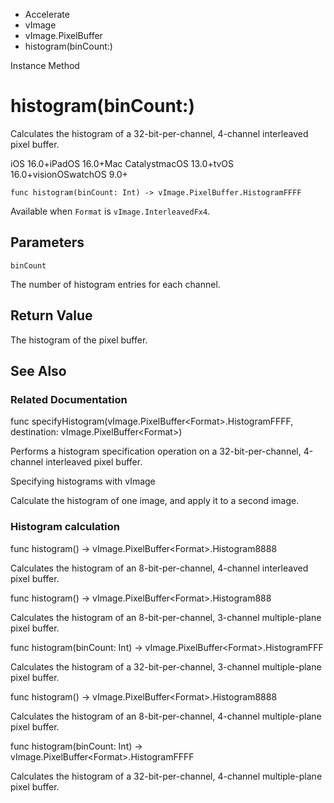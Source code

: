 

- Accelerate
- vImage
- vImage.PixelBuffer
-  histogram(binCount:) 

Instance Method

# histogram(binCount:)

Calculates the histogram of a 32-bit-per-channel, 4-channel interleaved pixel buffer.

iOS 16.0+iPadOS 16.0+Mac CatalystmacOS 13.0+tvOS 16.0+visionOSwatchOS 9.0+

``` source
func histogram(binCount: Int) -> vImage.PixelBuffer.HistogramFFFF
```

Available when `Format` is `vImage.InterleavedFx4`.

## Parameters 

`binCount`  

The number of histogram entries for each channel.

## Return Value

The histogram of the pixel buffer.

## See Also

### Related Documentation

func specifyHistogram(vImage.PixelBuffer&lt;Format>.HistogramFFFF, destination: vImage.PixelBuffer&lt;Format>)

Performs a histogram specification operation on a 32-bit-per-channel, 4-channel interleaved pixel buffer.

Specifying histograms with vImage

Calculate the histogram of one image, and apply it to a second image.

### Histogram calculation

func histogram() -> vImage.PixelBuffer&lt;Format>.Histogram8888

Calculates the histogram of an 8-bit-per-channel, 4-channel interleaved pixel buffer.

func histogram() -> vImage.PixelBuffer&lt;Format>.Histogram888

Calculates the histogram of an 8-bit-per-channel, 3-channel multiple-plane pixel buffer.

func histogram(binCount: Int) -> vImage.PixelBuffer&lt;Format>.HistogramFFF

Calculates the histogram of a 32-bit-per-channel, 3-channel multiple-plane pixel buffer.

func histogram() -> vImage.PixelBuffer&lt;Format>.Histogram8888

Calculates the histogram of an 8-bit-per-channel, 4-channel multiple-plane pixel buffer.

func histogram(binCount: Int) -> vImage.PixelBuffer&lt;Format>.HistogramFFFF

Calculates the histogram of a 32-bit-per-channel, 4-channel multiple-plane pixel buffer.

